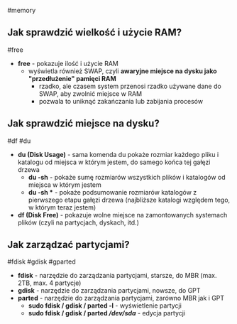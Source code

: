 #memory

## Jak sprawdzić wielkość i użycie RAM?
#free
- **free** - pokazuje ilość i użycie RAM
	- wyświetla również SWAP, czyli **awaryjne miejsce na dysku jako "przedłużenie" pamięci RAM**
		- rzadko, ale czasem system przenosi rzadko używane dane do SWAP, aby zwolnić miejsce w RAM
		- pozwala to uniknąć zakańczania lub zabijania procesów

## Jak sprawdzić miejsce na dysku?
#df #du
- **du (Disk Usage)** - sama komenda du pokaże rozmiar każdego pliku i katalogu od miejsca w którym jestem, do samego końca tej gałęzi drzewa
	- **du -sh** - pokaże sumę rozmiarów wszystkich plików i katalogów od miejsca w którym jestem
	- **du -sh \*** - pokaże podsumowanie rozmiarów katalogów z pierwszego etapu gałęzi drzewa (najbliższe katalogi względem tego, w którym teraz jestem)
- **df (Disk Free)** - pokazuje wolne miejsce na zamontowanych systemach plików (czyli na partycjach, dyskach, itd.)

## Jak zarządzać partycjami?
#fdisk #gdisk #gparted
- **fdisk** - narzędzie do zarządzania partycjami, starsze, do MBR (max. 2TB, max. 4 partycje)
- **gdisk** - narzędzie do zarządzania partycjami, nowsze, do GPT
- **parted** - narzędzie do zarządzania partycjami, zarówno MBR jak i GPT
	- **sudo fdisk / gdisk / parted -l** - wyświetlenie partycji
	- **sudo fdisk / gdisk / parted */dev/sda*** - edycja partycji